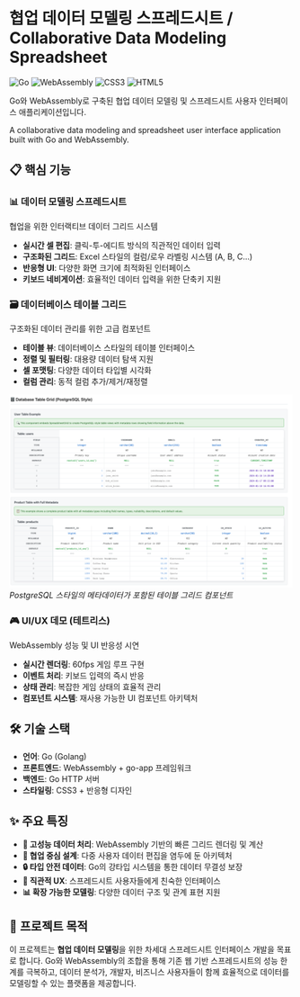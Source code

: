 # 협업 데이터 모델링 스프레드시트 / Collaborative Data Modeling Spreadsheet

![Go](https://img.shields.io/badge/Go-00ADD8?style=for-the-badge&logo=go&logoColor=white)
![WebAssembly](https://img.shields.io/badge/WebAssembly-654FF0?style=for-the-badge&logo=webassembly&logoColor=white)
![CSS3](https://img.shields.io/badge/CSS3-1572B6?style=for-the-badge&logo=css3&logoColor=white)
![HTML5](https://img.shields.io/badge/HTML5-E34F26?style=for-the-badge&logo=html5&logoColor=white)

Go와 WebAssembly로 구축된 협업 데이터 모델링 및 스프레드시트 사용자 인터페이스 애플리케이션입니다.

A collaborative data modeling and spreadsheet user interface application built with Go and WebAssembly.

## 📋 핵심 기능

### 📊 **데이터 모델링 스프레드시트**
협업을 위한 인터랙티브 데이터 그리드 시스템
- **실시간 셀 편집**: 클릭-투-에디트 방식의 직관적인 데이터 입력
- **구조화된 그리드**: Excel 스타일의 컬럼/로우 라벨링 시스템 (A, B, C...)
- **반응형 UI**: 다양한 화면 크기에 최적화된 인터페이스
- **키보드 네비게이션**: 효율적인 데이터 입력을 위한 단축키 지원

### 🗃️ **데이터베이스 테이블 그리드**
구조화된 데이터 관리를 위한 고급 컴포넌트
- **테이블 뷰**: 데이터베이스 스타일의 테이블 인터페이스
- **정렬 및 필터링**: 대용량 데이터 탐색 지원
- **셀 포맷팅**: 다양한 데이터 타입별 시각화
- **컬럼 관리**: 동적 컬럼 추가/제거/재정렬

![Database Table Grid](docs/images/database-table-grid.png)
*PostgreSQL 스타일의 메타데이터가 포함된 테이블 그리드 컴포넌트*

### 🎮 **UI/UX 데모 (테트리스)**  
WebAssembly 성능 및 UI 반응성 시연
- **실시간 렌더링**: 60fps 게임 루프 구현
- **이벤트 처리**: 키보드 입력의 즉시 반응
- **상태 관리**: 복잡한 게임 상태의 효율적 관리
- **컴포넌트 시스템**: 재사용 가능한 UI 컴포넌트 아키텍처

## 🛠️ 기술 스택

- **언어**: Go (Golang)
- **프론트엔드**: WebAssembly + go-app 프레임워크
- **백엔드**: Go HTTP 서버
- **스타일링**: CSS3 + 반응형 디자인

## ✨ 주요 특징

- **🚀 고성능 데이터 처리**: WebAssembly 기반의 빠른 그리드 렌더링 및 계산
- **🤝 협업 중심 설계**: 다중 사용자 데이터 편집을 염두에 둔 아키텍처
- **🔒 타입 안전 데이터**: Go의 강타입 시스템을 통한 데이터 무결성 보장
- **🎯 직관적 UX**: 스프레드시트 사용자들에게 친숙한 인터페이스
- **📊 확장 가능한 모델링**: 다양한 데이터 구조 및 관계 표현 지원

## 🎯 프로젝트 목적

이 프로젝트는 **협업 데이터 모델링**을 위한 차세대 스프레드시트 인터페이스 개발을 목표로 합니다.
Go와 WebAssembly의 조합을 통해 기존 웹 기반 스프레드시트의 성능 한계를 극복하고,
데이터 분석가, 개발자, 비즈니스 사용자들이 함께 효율적으로 데이터를 모델링할 수 있는 플랫폼을 제공합니다.